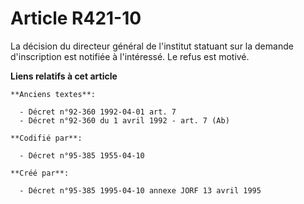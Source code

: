 # Article R421-10

La décision du directeur général de l'institut statuant sur la demande d'inscription est notifiée à l'intéressé. Le refus est
motivé.

**Liens relatifs à cet article**

	**Anciens textes**:

	  - Décret n°92-360 1992-04-01 art. 7
	  - Décret n°92-360 du 1 avril 1992 - art. 7 (Ab)

	**Codifié par**:

	  - Décret n°95-385 1955-04-10

	**Créé par**:

	  - Décret n°95-385 1995-04-10 annexe JORF 13 avril 1995
